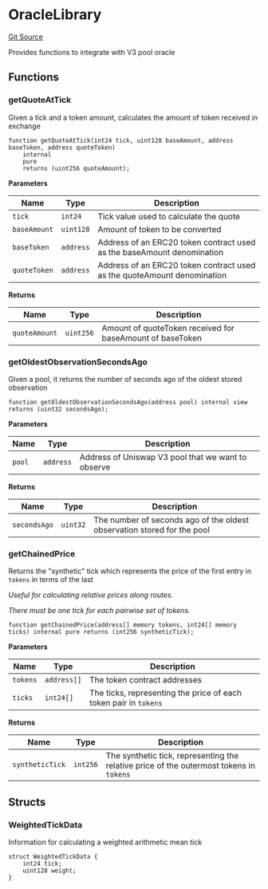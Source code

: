 # OracleLibrary
[Git Source](https://github.com/supafinance/supa-foundry/blob/00eb35447ebc05e824f31afa1581898206764621/src/oracles/libraries/OracleLibrary.sol)

Provides functions to integrate with V3 pool oracle


## Functions
### getQuoteAtTick

Given a tick and a token amount, calculates the amount of token received in exchange


```solidity
function getQuoteAtTick(int24 tick, uint128 baseAmount, address baseToken, address quoteToken)
    internal
    pure
    returns (uint256 quoteAmount);
```
**Parameters**

|Name|Type|Description|
|----|----|-----------|
|`tick`|`int24`|Tick value used to calculate the quote|
|`baseAmount`|`uint128`|Amount of token to be converted|
|`baseToken`|`address`|Address of an ERC20 token contract used as the baseAmount denomination|
|`quoteToken`|`address`|Address of an ERC20 token contract used as the quoteAmount denomination|

**Returns**

|Name|Type|Description|
|----|----|-----------|
|`quoteAmount`|`uint256`|Amount of quoteToken received for baseAmount of baseToken|


### getOldestObservationSecondsAgo

Given a pool, it returns the number of seconds ago of the oldest stored observation


```solidity
function getOldestObservationSecondsAgo(address pool) internal view returns (uint32 secondsAgo);
```
**Parameters**

|Name|Type|Description|
|----|----|-----------|
|`pool`|`address`|Address of Uniswap V3 pool that we want to observe|

**Returns**

|Name|Type|Description|
|----|----|-----------|
|`secondsAgo`|`uint32`|The number of seconds ago of the oldest observation stored for the pool|


### getChainedPrice

Returns the "synthetic" tick which represents the price of the first entry in `tokens` in terms of the last

*Useful for calculating relative prices along routes.*

*There must be one tick for each pairwise set of tokens.*


```solidity
function getChainedPrice(address[] memory tokens, int24[] memory ticks) internal pure returns (int256 syntheticTick);
```
**Parameters**

|Name|Type|Description|
|----|----|-----------|
|`tokens`|`address[]`|The token contract addresses|
|`ticks`|`int24[]`|The ticks, representing the price of each token pair in `tokens`|

**Returns**

|Name|Type|Description|
|----|----|-----------|
|`syntheticTick`|`int256`|The synthetic tick, representing the relative price of the outermost tokens in `tokens`|


## Structs
### WeightedTickData
Information for calculating a weighted arithmetic mean tick


```solidity
struct WeightedTickData {
    int24 tick;
    uint128 weight;
}
```

